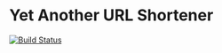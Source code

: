 # Yet Another URL Shortener

[![Build Status](https://travis-ci.org/inventivehack/yaus.svg?branch=feature%2Ftravis-ci)](https://travis-ci.org/inventivehack/yaus)